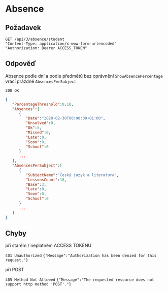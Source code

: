 # Absence

## Požadavek
```
GET /api/3/absence/student
"Content-Type: application/x-www-form-urlencoded"
"Authorization: Bearer ACCESS_TOKEN"
```

## Odpověď

Absence podle dní a podle předmětů
bez oprávnění ```ShowAbsencePercentage``` vrací prázdné ```AbsencesPerSubject```

```200 OK```
``` json
{
   "PercentageThreshold":0.18,
   "Absences":[
      {
         "Date":"2020-02-30T00:00:00+01:00",
         "Unsolved":0,
         "Ok":5,
         "Missed":0,
         "Late":0,
         "Soon":0,
         "School":0
      }
	  ...
   ],
   "AbsencesPerSubject":[
      {
         "SubjectName":"Český jazyk a literatura",
         "LessonsCount":18,
         "Base":3,
         "Late":0,
         "Soon":0,
         "School":0
      }
	  ...
   ]
}
```

## Chyby

při starém / neplatném ACCESS TOKENU

```401 Unauthorized```
```{"Message":"Authorization has been denied for this request."}```

při POST

```405 Method Not Allowed```
```{"Message":"The requested resource does not support http method 'POST'."} ```




